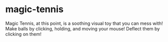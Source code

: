 # magic-tennis

Magic Tennis, at this point, is a soothing visual toy that you can mess with! Make balls by clicking, holding, and moving your mouse! Deflect them by clicking on them!
